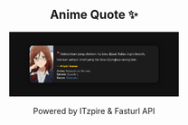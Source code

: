 <h2 align="center">Anime Quote ✨</h2>
<p align="center">
  <img src="quotes-img/2025-04-28_19-00-09.png" alt="Misaki Kanou" width="300"/>
</p>

<p align="center">Powered by ITzpire & Fasturl API</p>
